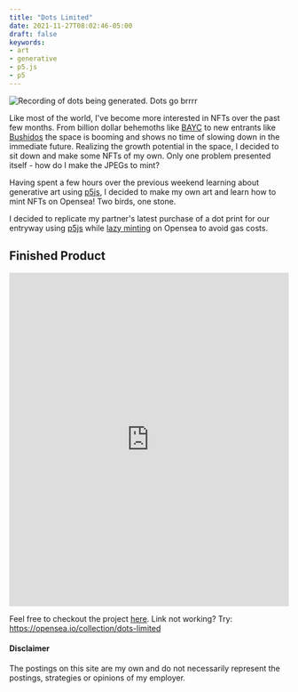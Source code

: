 ```yaml
---
title: "Dots Limited"
date: 2021-11-27T08:02:46-05:00
draft: false
keywords:
- art
- generative
- p5.js
- p5
---
```

![Recording of dots being generated. Dots go brrrr](/dots-ltd-gif.gif)


Like most of the world, I've become more interested in NFTs over the past few months. From billion dollar behemoths like [BAYC](https://opensea.io/collection/boredapeyachtclub) to new entrants like [Bushidos](https://opensea.io/collection/bushidos) the space is booming and shows no time of slowing down in the immediate future. Realizing the growth potential in the space, I decided to sit down and make some NFTs of my own. Only one problem presented itself - how do I make the JPEGs to mint? 

Having spent a few hours over the previous weekend learning about generative art using [p5js](https://p5js.org/), I decided to make my own art and learn how to mint NFTs on Opensea! Two birds, one stone. 

I decided to replicate my partner's latest purchase of a dot print for our entryway using [p5js](https://p5js.org/) while [lazy minting](https://opensea.io/blog/announcements/introducing-the-collection-manager/) on Opensea to avoid gas costs. 

## Finished Product
<iframe src='https://opensea.io/collection/dots-limited?embed=true'
        width='100%'
        height='600'
        frameborder='0'
        allowfullscreen></iframe>

Feel free to checkout the project [here](https://opensea.io/collection/dots-limited).  Link not working? Try: https://opensea.io/collection/dots-limited 

#### Disclaimer
The postings on this site are my own and do not necessarily represent the postings, strategies or opinions of my employer.